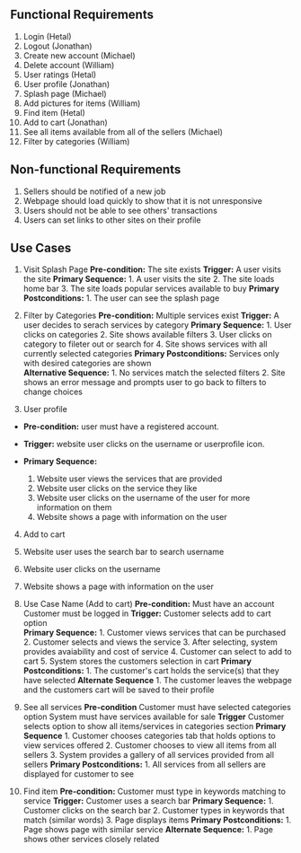 ## Functional Requirements

1. Login (Hetal)
2. Logout (Jonathan)
3. Create new account (Michael)
4. Delete account (William)
5. User ratings (Hetal)
6. User profile (Jonathan)
7. Splash page (Michael)
8. Add pictures for items (William)
9. Find item (Hetal)
10. Add to cart (Jonathan)
11. See all items available from all of the sellers (Michael)
12. Filter by categories (William)

## Non-functional Requirements

1. Sellers should be notified of a new job
2. Webpage should load quickly to show that it is not unresponsive
3. Users should not be able to see others' transactions
4. Users can set links to other sites on their profile

## Use Cases

1. Visit Splash Page
	**Pre-condition:**
	  The site exists
	**Trigger:**
	  A user visits the site
	**Primary Sequence:**
  		1. A user visits the site
  		2. The site loads home bar
  		3. The site loads popular services available to buy
	**Primary Postconditions:** 
		1. The user can see the splash page 

2. Filter by Categories
	**Pre-condition:** 
	  Multiple services exist
	**Trigger:**
	  A user decides to serach services by category
	**Primary Sequence:**
  		1. User clicks on categories
  		2. Site shows available filters
  		3. User clicks on category to fileter out or search for
  		4. Site shows services with all currently selected categories
	**Primary Postconditions:**
	  Services only with desired categories are shown   
	**Alternative Sequence:**
 		1. No services match the selected filters
  		2. Site shows an error message and prompts user to go back to filters to change choices

3. User profile
- **Pre-condition:** user must have a registered account.

- **Trigger:** website user clicks on the username or userprofile icon. 

- **Primary Sequence:**
  
  1. Website user views the services that are provided
  2. Website user clicks on the service they like
  3. Website user clicks on the username of the user for more information on them
  4. Website shows a page with information on the user
   
4. Add to cart
  1. Website user uses the search bar to search username
  2. Website user clicks on the username
  3. Website shows a page with information on the user

5. Use Case Name (Add to cart)
	**Pre-condition:** 
	   Must have an account
	   Customer must be logged in
	**Trigger:**
	   Customer selects add to cart option   
        **Primary Sequence:**
		1. Customer views services that can be purchased
		2. Customer selects and views the service 
		3. After selecting, system provides avaiability and cost of service
		4. Customer can select to add to cart 
		5. System stores the customers selection in cart
	**Primary Postconditions:**
		1. The customer's cart holds the service(s) that they have selected
	**Alternate Sequence**
		1. The customer leaves the webpage and the customers cart will be saved to their profile
6. See all services
	**Pre-condition**
	    Customer must have selected categories option
	    System must have services available for sale
	**Trigger**
	   Customer selects option to show all items/services in categories section
	**Primary Sequence**
		1. Customer chooses categories tab that holds options to view services offered
		2. Customer chooses to view all items from all sellers
		3. System provides a gallery of all services provided from all sellers 
	**Primary Postconditions:**
		1. All services from all sellers are displayed for customer to see
	    
7. Find item
        **Pre-condition:**
          Customer must type in keywords matching to service
        **Trigger:**
          Customer uses a search bar
        **Primary Sequence:**
                1. Customer clicks on the search bar
                2. Customer types in keywords that match (similar words)
                3. Page displays items
        **Primary Postconditions:**
                1. Page shows page with similar service
        **Alternate Sequence:**
                1. Page shows other services closely related
